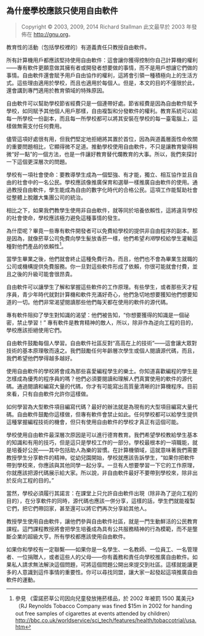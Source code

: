 ## 為什麼學校應該只使用自由軟件<!--(pandoc) {#pandoc_edu-schools}(pandoc)-->

> Copyright © 2003, 2009, 2014 Richard Stallman 此文最早於 2003 年發佈在 <http://gnu.org>。

教育性的活動（包括學校裡的）有道義責任只教授自由軟件。

所有計算機用戶都應該堅持使用自由軟件：這會讓你獲得控制你自己計算機的權利——專有軟件更願意做其擁有者或開發者想要做的事情，而不是用戶想讓它們做的事情。自由軟件還會賦予用戶自由協作的權利，這將會引領一種積極向上的生活方式。這些理由適用於學校，而且也適用於每個人。但是，本文的目的不僅限於此，還會講到專門適用於教育領域的特殊原因。

自由軟件可以幫助學校節省經費只是一個連帶好處。節省經費是因為自由軟件賦予學校，如同賦予其他個人用戶那樣，自由複製和分發軟件的權利。教育系統可以給每一所學校一份副本，而且每一所學校都可以將其安裝在學校的每一臺電腦上，這樣做無需支付任何費用。

儘管這項好處很有用，但我們堅定地拒絕將其置於首位，因為與道義層面性命攸關的重要問題相比，它顯得微不足道。推動學校使用自由軟件，不只是讓教育變得稍微“好一點”的一個方法，也是一件讓好教育替代爛教育的大事。所以，我們來探討一下這個更深層次的問題。

學校有一項社會使命：要教導學生成為一個堅強、有才能，獨立、相互協作並且自由的社會中的一名公民。學校應該像推廣保育和選舉一樣推廣自由軟件的使用。通過教授自由軟件，學生能成為自由的數字化時代的合格公民。這項工作能幫助社會從整體上脫離大集團公司的統治。

相比之下，如果我們教學生使用非自由軟件，就等同於培養依賴性，這將違背學校的社會使命，學校應該極力避免這種事情的發生。

為什麼呢？畢竟一些專有軟件開發者可以免費給學校的提供非自由程序的副本。那是因為，就像菸草公司免費向學生髮放香菸一樣，他們希望*利用*學校給學生灌輸這種對他們產品的依賴性[^edu-1]。

當學生畢業之後，他們就會終止這種免費行為，而且，他們也不會為畢業生就職的公司或機構提供免費服務。你一旦對這些軟件形成了依賴，你很可能就會付費，並且之後的升級可能會很昂貴。

自由軟件可以讓學生了解和掌握這些軟件的工作原理。有些學生，或者那些天才程序員，青少年時代就對計算機和軟件充滿好奇心，他們急切地想要獲知他們想要知道的一切。他們非常渴望閱讀那些他們每天都在使用的軟件的源代碼。

專有軟件阻抑了學生對知識的渴望：他們被告知，“你想要獲得的知識是一個祕密，禁止學習！” 專有軟件是教育精神的敵人，所以，除非作為逆向工程的目的，學校應該拒絕使用它們。

自由軟件鼓勵每個人學習。自由軟件社區反對“高高在上的技術”——這會讓大眾對技術的基本原理敬而遠之。我們鼓勵任何年齡層次學生或個人閱讀源代碼，而且，我們希望他們學得越多越好。

使用自由軟件的學校將會成為那些喜愛編程學生的樂土。你知道喜歡編程的學生是怎樣成為優秀的程序員的嗎？他們必須要閱讀和理解人們真實使用的軟件的源代碼。通過閱讀和編寫大量的代碼，你才有可能寫出高質量清晰的計算機程序。目前來看，只有自由軟件允許你這樣做。

如何學習為大型軟件項目編寫代碼？最好的辦法就是為現有的大型項目編寫大量代碼。自由軟件鼓勵你這樣做，但專有軟件會禁止如此。任何學校都可以給學生提供這種掌握編程技術的機會，但只有使用自由軟件的學校才真正有這個可能。

學校使用自由軟件最深層次原因是可以進行德育教育。我們希望學校教給學生基本的知識和有用的技巧，但是這只是學校工作的一部分。學校最根本的一項職能，就是培養好公民——其中包括助人為樂的習慣。在計算機領域，這就意味著我們需要教授學生分享軟件的精神。從幼兒園開始，學校就應該告訴學生，“如果你把軟件帶到學校來，你應該與其他同學一起分享。一旦有人想要學習一下它的工作原理，你就應該把源代碼展示給大家。所以說，非自由軟件最好不要帶到學校來，除非出於反向工程的目的。”

當然，學校必須履行其諾言：在課堂上只允許自由軟件出現（除非為了逆向工程的目的），在分享軟件的同時，源代碼也應該一併分享，這樣的話，學生們就能複製它們，把它們帶回家，甚至還可以將它們再次分享給其他人。

教授學生使用自由軟件，讓他們參與自由軟件社區，就是一門生動鮮活的公民教育課程。這門課程教授將會把學生培養成為具有公共服務精神的行為模範，而不是壟斷企業的超級大亨。所有學校都應該使用自由軟件。

如果你和學校有一定聯繫——如果你是一名學生、一名教師、一位員工、一名管理者、一位捐贈人，或者這些人的父母——你有義務和責任向學校推廣自由軟件。如果私人請求無法解決這個問題，可將這個問題公開出來提交到社區。這樣就能讓更多的人意識到這件事情的重要性。你可以尋找同盟，讓大家一起發起這項推廣自由軟件的運動。


[^edu-1]: 參見 《雷諾菸草公司因向兒童發放捲菸樣品，於 2002 年被罰 1500 萬美元》（RJ Reynolds Tobacco Company was fined \$15m in 2002 for handing out free samples of cigarettes at events attended by children）<http://bbc.co.uk/worldservice/sci_tech/features/health/tobaccotrial/usa.htm>
